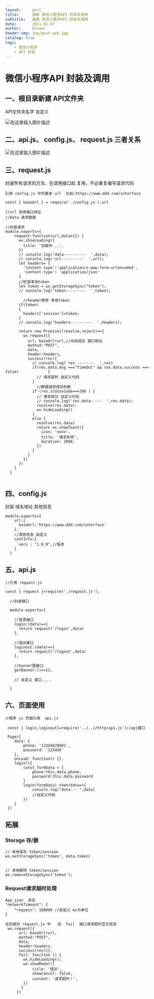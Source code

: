 ```yaml
---
layout:     post
title:      最新 微信小程序API 封装及调用
subtitle:   最新 微信小程序API 封装及调用
date:       2021-01-07
author:     Konmer
header-img: img/post-web.jpg
catalog: true
tags:
    - 微信小程序
    - API 封装
---
```



# 微信小程序API 封装及调用

## 一、根目录新建 API文件夹 

API文件夹名字 自定义  

![在这里插入图片描述](https://img-blog.csdnimg.cn/20210107144841776.png)


## 二、api.js、 config.js、 request.js 三者关系
![在这里插入图片描述](https://img-blog.csdnimg.cn/20210107144849134.jpg?x-oss-process=image/watermark,type_ZmFuZ3poZW5naGVpdGk,shadow_10,text_aHR0cHM6Ly9ibG9nLmNzZG4ubmV0L3dlaXhpbl80NDY2NjExNg==,size_16,color_FFFFFF,t_70)

## 三、request.js

封装所有请求的方法，在调用接口起 复用，不必重复编写请求代码

```
引用 config.js 中的基本 url  比如:https://www.ddd.com/interface

const { baseUrl } = require('./config.js').url

//url 具体接口地址
//data 请求数据

//封装请求
module.exports={
    request:function(url,data={}) {
      wx.showLoading({
        title: '加载中...',
      })
      // console.log('data----------  ',data);
      // console.log('url----------  ',url);
      let headers= {
        'Content-type':'application/x-www-form-urlencoded',
        'content-type': 'application/json'
      }
      //检查本地token
      let token = wx.getStorageSync("token");
      // console.log('token---------  ',token);
		
		//header携带 本地token
      if(token)
      {
        headers['session']=token;
      }
      // console.log('headers----------  ',headers);
      
      return new Promise((resolve,reject)=>{
        wx.request({
          url: baseUrl+url,//动态组合 接口地址
          method:"POST",
          data,
          header:headers,
          success(res){
            // console.log('res --------  ',res)
            if(res.data.msg ==="TimeOut" && res.data.success === false)             {
              // 请求超时 自定义代码
            }
              //数据请求成功判断
            if (res.statusCode===200 ) {
              // 请求成功 自定义代码
              // console.log('res.data-----  ',res.data);
              resolve(res.data);
              wx.hideLoading()
            }
            else {
              resolve(res.data)
              return wx.showToast({
                icon: 'none',
                title: '请求失败',
                duration: 2000,
              })
            }
          }
        })
      })
    }
  }


```

## 四、config.js

封装  域名地址 其他信息

```
module.exports={
    url:{
      baseUrl:'https://www.ddd.com/interface'
    },
    //其他信息 自定义
    contInfo:{
      vers : "1.0.9",//版本
    }
  }
```

## 五、api.js

```
//引用 request.js

const { request }=require('./request.js');

  //封装接口

  module.exports={

    //登录接口
    login:(data)=>{
      return request('/login',data)
    },

    //退出接口
    loginout:(data)=>{
      return request('/logout',data)
    },

    //banner图接口
    getBanner:()=>{},

    // 自定义 接口....

  }
```

## 六、页面使用

```
小程序 js 页面引用  api.js

 const { login,loginout}=require('../..//http/api.js')//api接口
 
 Page({
  	data: {
        phone: '12345678901',
        password: '123456'
    },
    onLoad: function() {},
    login(){
    	const formData = {
    		phone:this.data.phone,
    		password:this.data.password
    	}
    	login(formData).then(data=>{
    		console.log("data--- ",data)
    		//自定义代码
    	})
    }
 })

```
## 拓展
### Storage 存/删
```
// 本地保存 token/session
wx.setStorageSync('token', data.token)


// 本地删除 token/session
wx.removeStorageSync('token');
```

### Request请求超时处理

```
App.json  添加
"networkTimeout": {
	"request": 100000 //自定义 ms为单位
}

在封装的 request.js 中   加  fail  接口请求超时显示信息
 wx.request({
      url: baseUrl+url,
      method:"POST",
      data,
      header:headers,
	  success(res){},
	  fail: function () {
		wx.hideLoading();
		wx.showModal({
			title: '提示',
			showCancel: false,
			content: '请求超时！',
		})
	   }
	 })

```




